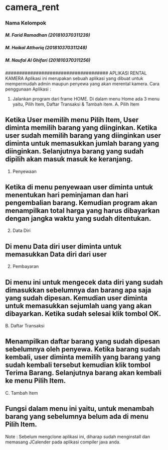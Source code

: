 # camera_rent
### Nama Kelompok
##### M. Farid Ramadhan      (201810370311239)
##### M. Haikal Atthoriq     (201810370311248)
##### M. Naufal Al Ghifari   (201810370311256)
##################################### APLIKASI RENTAL KAMERA
Aplikasi ini merupakan sebuah aplikasi yang dibuat untuk mempermudah admin maupun penyewa yang akan merental kamera. 
Cara penggunaan Aplikasi : 
1. Jalankan program dari frame HOME. Di dalam menu Home ada 3 menu yaitu, Pilih Item, Daftar Transaksi & Tambah item.
  A. Pilih Item
  ## Ketika User memilih menu Pilih Item, User diminta memilih barang yang diinginkan. Ketika user sudah memilih barang yang diinginkan user diminta untuk memasukkan jumlah barang yang diinginkan. Selanjutnya barang yang sudah dipilih akan masuk masuk ke keranjang.
  1. Penyewaan
  ## Ketika di menu penyewaan user diminta untuk menentukan hari peminjaman dan hari pengembalian barang. Kemudian program akan menampilkan total harga yang harus dibayarkan dengan jangka waktu yang sudah ditentukan.
  2. Data Diri
  ## Di menu Data diri user diminta untuk memasukkan Data diri dari user
  2. Pembayaran
  ## Di menu ini untuk mengecek data diri yang sudah dimasukkan sebelumnya dan barang apa saja yang sudah dipesan. Kemudian user diminta untuk memasukkan sejumlah uang yang akan dibayarkan. Ketika sudah selesai klik tombol OK.
  
  B. Daftar Transaksi
  ## Menampilkan daftar barang yang sudah dipesan sebelumnya oleh penyewa. Ketika barang sudah kembali, user diminta memilih yang barang yang sudah kembali tersebut kemudian klik tombol Terima Barang. Selanjutnya barang akan kembali ke menu Pilih Item.
  C. Tambah Item
  ## Fungsi dalam menu ini yaitu, untuk menambah barang yang sebelumnya belum ada di menu Pilih Item. 
  
  Note : Sebelum mengclone aplikasi ini, diharap sudah menginstall dan memasang JCalender pada aplikasi compiler java anda.
